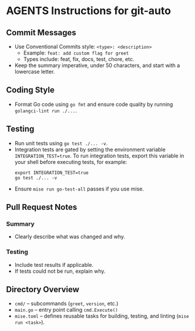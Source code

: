 # AGENTS Instructions for git-auto

## Commit Messages
- Use Conventional Commits style: `<type>: <description>`
  - Example: `feat: add custom flag for greet`
  - Types include: feat, fix, docs, test, chore, etc.
- Keep the summary imperative, under 50 characters, and start with a lowercase letter.

## Coding Style
- Format Go code using `go fmt` and ensure code quality by running `golangci-lint run ./...`.

## Testing
- Run unit tests using `go test ./... -v`.
- Integration tests are gated by setting the environment variable `INTEGRATION_TEST=true`.
  To run integration tests, export this variable in your shell before executing tests, for example:
  ```
  export INTEGRATION_TEST=true
  go test ./... -v
  ```
- Ensure `mise run go-test-all` passes if you use mise.

## Pull Request Notes
### Summary
- Clearly describe what was changed and why.

### Testing
- Include test results if applicable.
- If tests could not be run, explain why.

## Directory Overview
- `cmd/`    – subcommands (`greet`, `version`, etc.)
- `main.go` – entry point calling `cmd.Execute()`
- `mise.toml` – defines reusable tasks for building, testing, and linting (`mise run <task>`).
